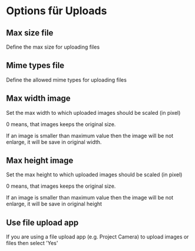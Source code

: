 # Options für Uploads

## Max size file

Define the max size for uploading files

## Mime types file

Define the allowed mime types for uploading files

## Max width image

Set the max width to which uploaded images should be scaled \(in pixel\)

0 means, that images keeps the original size.

If an image is smaller than maximum value then the image will be not enlarge, it will be save in original width.

## Max height image

Set the max height to which uploaded images should be scaled \(in pixel\)

0 means, that images keeps the original size.

If an image is smaller than maximum value then the image will be not enlarge, it will be save in original height

## Use file upload app

If you are using a file upload app \(e.g. Project Camera\) to upload images or files then select 'Yes'


